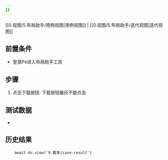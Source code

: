 ```yaml
---
{}
---
```


[[0.视图/5.布局助手/用例视图|用例视图]] | [[0.视图/5.布局助手/迭代视图|迭代视图]]

## 前置条件

- 登录Pe进入布局助手工具

## 步骤

1. 点击下载按钮: 下载按钮置灰不能点击

## 测试数据

- 

## 历史结果

```dataviewjs
    await dv.view('9.脚本/case-result')
```
